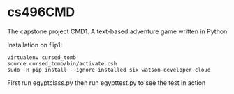 # cs496CMD
The capstone project CMD1. A text-based adventure game written in Python

Installation on flip1:
```
virtualenv cursed_tomb
source cursed_tomb/bin/activate.csh
sudo -H pip install --ignore-installed six watson-developer-cloud
```

First run egyptclass.py then run egypttest.py to see the test in action


